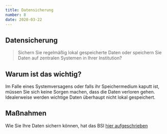 ```yaml
---
title: Datensicherung
number: 8
date: 2020-03-22
---
```


## Datensicherung

> Sichern Sie regelmäßig lokal gespeicherte Daten oder speichern Sie Daten auf zentralen Systemen in Ihrer Institution?

## Warum ist das wichtig? 
Im Falle eines Systemversagens oder falls ihr Speichermedium kaputt ist, müssen Sie sich keine Sorgen machen, dass die Daten verloren gehen. Idealerweise werden wichtige Daten überhaupt nicht lokal gespeichert.

## Maßnahmen 
Wie Sie Ihre Daten sichern können, hat das BSI <a href="https://www.bsi-fuer-buerger.de/BSIFB/DE/Empfehlungen/Datensicherung/datensicherung_node.html" target="_blank"> hier aufgeschrieben </a>
